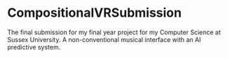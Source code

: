 # CompositionalVRSubmission
The final submission for my final year project for my Computer Science at Sussex University. A non-conventional musical interface with an AI predictive system.
